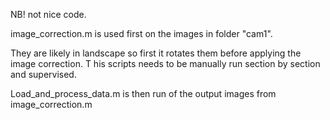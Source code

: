 
NB! not nice code.

image_correction.m is used first on the images in folder "cam1". 

They are likely in landscape so first it rotates them before applying the image correction. T
his scripts needs to be manually run section by section and supervised.

Load_and_process_data.m is then run of the output images from image_correction.m
